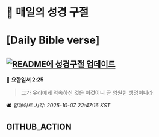 # 🙏 매일의 성경 구절
# [Daily Bible verse]
## [![README에 성경구절 업데이트](https://github.com/DONGSUKA/first_test/actions/workflows/update-readme-bible.yml/badge.svg)](https://github.com/DONGSUKA/first_test/actions/workflows/update-readme-bible.yml)
<!-- START_BIBLE_VERSE -->
📖 **요한일서 2:25**
> 그가 우리에게 약속하신 것은 이것이니 곧 영원한 생명이니라

🕊️ _업데이트 시각: 2025-10-07 22:47:16 KST_
  <!-- END_BIBLE_VERSE -->
## GITHUB_ACTION
